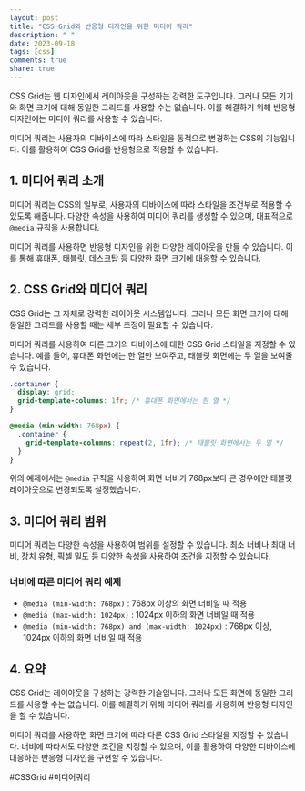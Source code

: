 ```yaml
---
layout: post
title: "CSS Grid와 반응형 디자인을 위한 미디어 쿼리"
description: " "
date: 2023-09-18
tags: [css]
comments: true
share: true
---
```


CSS Grid는 웹 디자인에서 레이아웃을 구성하는 강력한 도구입니다. 그러나 모든 기기와 화면 크기에 대해 동일한 그리드를 사용할 수는 없습니다. 이를 해결하기 위해 반응형 디자인에는 미디어 쿼리를 사용할 수 있습니다.

미디어 쿼리는 사용자의 디바이스에 따라 스타일을 동적으로 변경하는 CSS의 기능입니다. 이를 활용하여 CSS Grid를 반응형으로 적용할 수 있습니다. 

## 1. 미디어 쿼리 소개

미디어 쿼리는 CSS의 일부로, 사용자의 디바이스에 따라 스타일을 조건부로 적용할 수 있도록 해줍니다. 다양한 속성을 사용하여 미디어 쿼리를 생성할 수 있으며, 대표적으로 `@media` 규칙을 사용합니다.

미디어 쿼리를 사용하면 반응형 디자인을 위한 다양한 레이아웃을 만들 수 있습니다. 이를 통해 휴대폰, 태블릿, 데스크탑 등 다양한 화면 크기에 대응할 수 있습니다.

## 2. CSS Grid와 미디어 쿼리

CSS Grid는 그 자체로 강력한 레이아웃 시스템입니다. 그러나 모든 화면 크기에 대해 동일한 그리드를 사용할 때는 세부 조정이 필요할 수 있습니다.

미디어 쿼리를 사용하여 다른 크기의 디바이스에 대한 CSS Grid 스타일을 지정할 수 있습니다. 예를 들어, 휴대폰 화면에는 한 열만 보여주고, 태블릿 화면에는 두 열을 보여줄 수 있습니다.

```css
.container {
  display: grid;
  grid-template-columns: 1fr; /* 휴대폰 화면에서는 한 열 */
}

@media (min-width: 768px) {
  .container {
    grid-template-columns: repeat(2, 1fr); /* 태블릿 화면에서는 두 열 */
  }
}
```

위의 예제에서는 `@media` 규칙을 사용하여 화면 너비가 768px보다 큰 경우에만 태블릿 레이아웃으로 변경되도록 설정했습니다.

## 3. 미디어 쿼리 범위

미디어 쿼리는 다양한 속성을 사용하여 범위를 설정할 수 있습니다. 최소 너비나 최대 너비, 장치 유형, 픽셀 밀도 등 다양한 속성을 사용하여 조건을 지정할 수 있습니다.

### 너비에 따른 미디어 쿼리 예제

- `@media (min-width: 768px)` : 768px 이상의 화면 너비일 때 적용
- `@media (max-width: 1024px)` : 1024px 이하의 화면 너비일 때 적용
- `@media (min-width: 768px) and (max-width: 1024px)` : 768px 이상, 1024px 이하의 화면 너비일 때 적용

## 4. 요약

CSS Grid는 레이아웃을 구성하는 강력한 기술입니다. 그러나 모든 화면에 동일한 그리드를 사용할 수는 없습니다. 이를 해결하기 위해 미디어 쿼리를 사용하여 반응형 디자인을 할 수 있습니다.

미디어 쿼리를 사용하면 화면 크기에 따라 다른 CSS Grid 스타일을 지정할 수 있습니다. 너비에 따라서도 다양한 조건을 지정할 수 있으며, 이를 활용하여 다양한 디바이스에 대응하는 반응형 디자인을 구현할 수 있습니다.

#CSSGrid #미디어쿼리